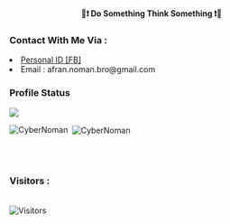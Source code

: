 <br><br><br><br><br>
<b><p align="center">🙂❗ Do Something Think Something ❗🙂</p></b>
<h3>Contact With Me Via :</h3>
<li> <a href="https://facebook.com/CYBER.NOMAN">Personal ID [FB]</a></li>
<li> Email : afran.noman.bro@gmail.com</li>
<h3>Profile Status </h3>

<img align="center" src="https://metrics.lecoq.io/CyberNoman">

<p><img align="left" src="https://github-readme-stats.vercel.app/api/top-langs?username=CyberNoman&show_icons=true&locale=en&layout=compact&theme=dark" alt="CyberNoman" /></p>

<p>&nbsp;<img align="center" src="https://github-readme-stats.vercel.app/api?username=CyberNoman&show_icons=true&locale=en&theme=dark" alt="CyberNoman" /></p>

<br><br>
<h3>Visitors :</h3>
<br>
<img src="https://profile-counter.glitch.me/CyberNoman/count.svg" alt="Visitors">
